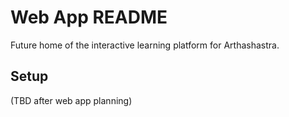 # Web App README
Future home of the interactive learning platform for Arthashastra.

## Setup
(TBD after web app planning)
